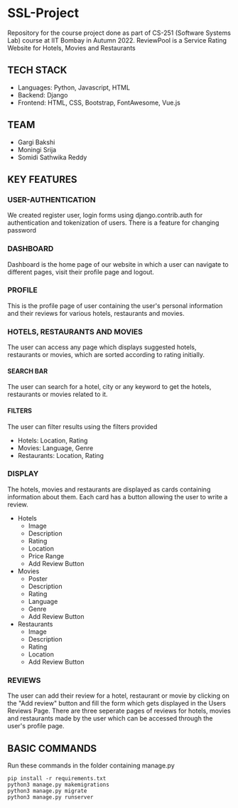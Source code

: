 # SSL-Project
Repository for the course project done as part of CS-251 (Software Systems Lab) course at IIT Bombay in Autumn 2022.
ReviewPool is a Service Rating Website for Hotels, Movies and Restaurants
## TECH STACK
* Languages: Python, Javascript, HTML
* Backend: Django
* Frontend: HTML, CSS, Bootstrap, FontAwesome, Vue.js
## TEAM
* Gargi Bakshi 
* Moningi Srija
* Somidi Sathwika Reddy
## KEY FEATURES
### USER-AUTHENTICATION
We created register user, login forms using django.contrib.auth for authentication and tokenization of users. There is a feature for changing password
### DASHBOARD
Dashboard is the home page of our website in which a user can navigate to different pages, visit their profile page and logout.
### PROFILE
This is the profile page of user containing the user's personal information and their reviews for various hotels, restaurants and movies.
### HOTELS, RESTAURANTS AND MOVIES
The user can access any page which displays suggested hotels, restaurants or movies, which are sorted according to rating initially. 
#### SEARCH BAR
The user can search for a hotel, city or any keyword to get the hotels, restaurants or movies related to it.
#### FILTERS
The user can filter results using the filters provided
* Hotels: Location, Rating
* Movies: Language, Genre
* Restaurants: Location, Rating
### DISPLAY
The hotels, movies and restaurants are displayed as cards containing information about them. Each card has a button allowing the user to write a review.
* Hotels
    * Image
    * Description
    * Rating
    * Location
    * Price Range
    * Add Review Button
* Movies
    * Poster
    * Description
    * Rating
    * Language
    * Genre
    * Add Review Button
* Restaurants
    * Image
    * Description
    * Rating
    * Location
    * Add Review Button
### REVIEWS
The user can add their review for a hotel, restaurant or movie by clicking on the "Add review" button and fill the form which gets displayed in the Users Reviews Page. There are three seperate pages of reviews for hotels, movies and restaurants made by the user which can be accessed through the user's profile page.
## BASIC COMMANDS
Run these commands in the folder containing manage.py
```
pip install -r requirements.txt
python3 manage.py makemigrations
python3 manage.py migrate
python3 manage.py runserver
```



